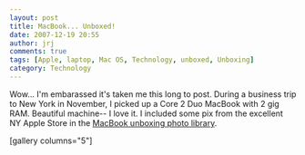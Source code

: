 ```yaml
---
layout: post
title: MacBook... Unboxed!
date: 2007-12-19 20:55
author: jrj
comments: true
tags: [Apple, laptop, Mac OS, Technology, unboxed, Unboxing]
category: Technology
---
```

Wow... I'm embarassed it's taken me this long to post. During a business trip to New York in November, I picked up a Core 2 Duo MacBook with 2 gig RAM. Beautiful machine-- I love it. I included some pix from the excellent NY Apple Store in the <a href="http://gallery.mac.com/josephrjones/100430" target="_new">MacBook unboxing photo library</a>.

[gallery columns="5"]
